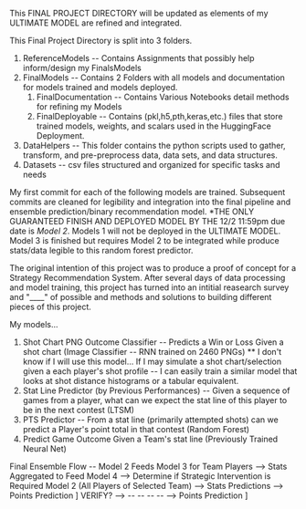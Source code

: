 This FINAL PROJECT DIRECTORY will be updated as elements of my ULTIMATE MODEL are refined and integrated.

This Final Project Directory is split into 3 folders.
1. ReferenceModels -- Contains Assignments that possibly help inform/design my FinalsModels
2. FinalModels -- Contains 2 Folders with all models and documentation for models trained and models deployed.
   1. FinalDocumentation -- Contains Various Notebooks detail methods for refining my Models
   2. FinalDeployable -- Contains (pkl,h5,pth,keras,etc.) files that store trained models, weights, and scalars used in the HuggingFace Deployment.
3. DataHelpers -- This folder contains the python scripts used to gather, transform, and pre-preprocess data, data sets, and data structures.
4. Datasets -- csv files structured and organized for specific tasks and needs
  


My first commit for each of the following models are trained. Subsequent commits are cleaned for legibility and integration into the final pipeline and ensemble prediction/binary recommendation model.
*THE ONLY GUARANTEED FINISH AND DEPLOYED MODEL BY THE 12/2 11:59pm due date is *Model 2*.
Models 1 will not be deployed in the ULTIMATE MODEL.
Model 3 is finished but requires Model 2 to be integrated while produce stats/data legible to this random forest predictor.

The original intention of this project was to produce a proof of concept for a Strategy Recommendation System. After several days of data processing and model training, this project has turned into an intitial reasearch survey and "____" of possible and methods and solutions to building different pieces of this project.


My models...
1. Shot Chart PNG Outcome Classifier -- Predicts a Win or Loss Given a shot chart (Image Classifier -- RNN trained on 2460 PNGs)
   ** I don't know if I will use this model... If I may simulate a shot chart/selection given a each player's shot profile
   -- I can easily train a similar model that looks at shot distance histograms or a tabular equivalent.
2. Stat Line Predictor (by Previous Performances) -- Given a sequence of games from a player, what can we expect the stat line of this player to be in the next contest (LTSM)
3. PTS Predictor -- From a stat line (primarily attempted shots) can we predict a Player's point total in that contest (Random Forest)
4. Predict Game Outcome Given a Team's stat line (Previously Trained Neural Net)

Final Ensemble Flow -- Model 2 Feeds Model 3 for Team Players --> Stats Aggregated to Feed Model 4 --> Determine if Strategic Intervention is Required
Model 2 (All Players of Selected Team) --> Stats Predictions --> Points Prediction ] VERIFY? --> 
                                       --    --   --   --    --> Points Prediction ]
